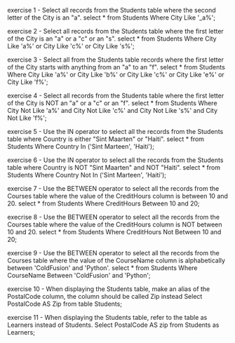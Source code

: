 exercise 1 - Select all records from the Students table where the second letter of the City is an "a".
select * from Students Where City Like '_a%';

exercise 2 - Select all records from the Students table where the first letter of the City is an "a" or a "c" or an "s".
select * from Students Where City Like 'a%' or City Like 'c%' or City Like 's%';

exercise 3 - Select all from the Students table records where the first letter of the City starts with anything from an "a" to an "f".
select * from Students Where City Like 'a%' or City Like 'b%' or City Like 'c%' or City Like 'e%' or City Like 'f%';

exercise 4 - Select all records from the Students table where the first letter of the City is NOT an "a" or a "c" or an "f".
select * from Students Where City Not Like 'a%' and City Not Like 'c%' and City Not Like 's%' and City Not Like 'f%';

exercise 5 - Use the IN operator to select all the records from the Students table where Country is either "Sint Maarten" or "Haiti".
select * from Students Where Country In ('Sint Marteen', 'Haiti');

exercise 6 - Use the IN operator to select all the records from the Students table where Country is NOT "Sint Maarten" and NOT "Haiti".
select * from Students Where Country Not In ('Sint Marteen', 'Haiti');

exercise 7 - Use the BETWEEN operator to select all the records from the Courses table where the value of the CreditHours column is between 10 and 20.
select * from Students Where CreditHours Between 10 and 20;

execrise 8 - Use the BETWEEN operator to select all the records from the Courses table where the value of the CreditHours column is NOT between 10 and 20.
select * from Students Where CreditHours Not Between 10 and 20;

exercise 9 - Use the BETWEEN operator to select all the records from the Courses table where the value of the CourseName column is alphabetically between 'ColdFusion' and 'Python'.
select * from Students Where CourseName Between 'ColdFusion' and 'Python';

exercise 10 - When displaying the Students table, make an alias of the PostalCode column, the column should be called Zip instead
Select PostalCode AS Zip from table Students;

exercise 11 - When displaying the Students table, refer to the table as Learners instead of Students.
Select PostalCode AS zip from Students as Learners;

